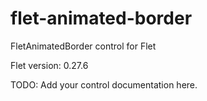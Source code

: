 # flet-animated-border
FletAnimatedBorder control for Flet

Flet version: 0.27.6

TODO: Add your control documentation here.